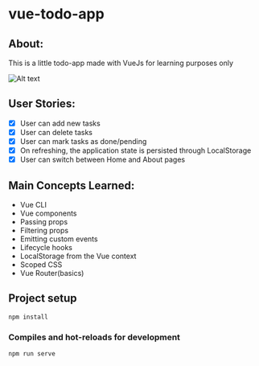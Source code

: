 # vue-todo-app

## About:
This is a little todo-app made with VueJs for learning purposes only

![Alt text](https://user-images.githubusercontent.com/52950354/147318475-df8a9c6e-d67a-4403-bd86-3b2e52fb334c.png)

## User Stories:
 - [x] User can add new tasks
 - [x] User can delete tasks
 - [x] User can mark tasks as done/pending
 - [x] On refreshing, the application state is persisted through LocalStorage
 - [x] User can switch between Home and About pages 
  
## Main Concepts Learned:

  - Vue CLI
  - Vue components
  - Passing props
  - Filtering props
  - Emitting custom events
  - Lifecycle hooks
  - LocalStorage from the Vue context
  - Scoped CSS
  - Vue Router(basics)

## Project setup
```
npm install
```

### Compiles and hot-reloads for development
```
npm run serve
```
